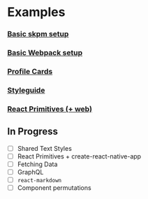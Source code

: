 # Examples

### [Basic skpm setup](https://github.com/airbnb/react-sketchapp/tree/master/examples/basic-skpm)

### [Basic Webpack setup](https://github.com/airbnb/react-sketchapp/tree/master/examples/basic-webpack)

### [Profile Cards](https://github.com/airbnb/react-sketchapp/tree/master/examples/profile-cards)

### [Styleguide](https://github.com/airbnb/react-sketchapp/tree/master/examples/styleguide)

### [React Primitives (+ web)](https://github.com/airbnb/react-sketchapp/tree/master/examples/react-primitives)

## In Progress
- [ ] Shared Text Styles
- [ ] React Primitives + create-react-native-app
- [ ] Fetching Data
- [ ] GraphQL
- [ ] `react-markdown`
- [ ] Component permutations
